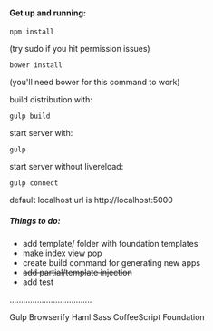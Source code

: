 #### Get up and running:
```shell
npm install
```
(try sudo if you hit permission issues)
```shell
bower install
```
(you'll need bower for this command to work)


build distribution with:
```shell
gulp build
```

start server with:
```shell
gulp
```

start server without livereload:
```shell
gulp connect
```

default localhost url is http://localhost:5000


##### Things to do:
* add template/ folder with foundation templates
* make index view pop
* create build command for generating new apps
* ~~add partial/template injection~~
* add test

....................................

Gulp
Browserify
Haml
Sass
CoffeeScript
Foundation
